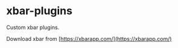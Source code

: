 # xbar-plugins

Custom xbar plugins.

Download xbar from [https://xbarapp.com/](https://xbarapp.com/)
